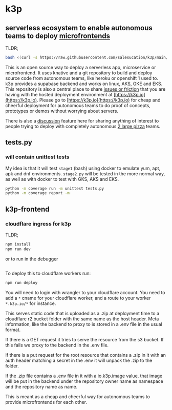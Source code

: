 # k3p

## serverless ecosystem to enable autonomous teams to deploy [microfrontends](https://martinfowler.com/articles/micro-frontends.html)

TLDR;

```bash
bash <(curl -s https://raw.githubusercontent.com/salesucation/k3p/main/stage1.sh)
```

This is an open source way to deploy a serverless app, microservice or microfrontend. It uses knative and a git repository to build and deploy source code from autonomous teams, like heroku or openshift 1 used to. k3p provides a supabase backend and works on linux, AKS, GKE and EKS. This repository is also a central place to share [issues or friction](https://github.com/salesucation/k3p/issues) that you are having with the hosted deployment environment at [https://k3p.io](https://k3p.io). Please go to [https://k3p.io](https://k3p.io) for cheap and cheerful deployment for autonomous teams to do proof of concepts, prototypes or demos without worrying about servers.

There is also a [discussion](https://github.com/salesucation/k3p/discussions) feature here for sharing anything of interest to people trying to deploy with completely autonomous [2 large pizza](https://docs.aws.amazon.com/whitepapers/latest/public-sector-cloud-transformation/two-pizza-teams-from-ops-to-devops.html) teams.

## tests.py

### will contain unittest tests

My idea is that it will test `stage1` (bash) using docker to emulate yum, apt, apk and dnf environments. `stage2.py` will be tested in the more normal way, as well as with docker to test with GKS, AKS and EKS.

```bash
python -m coverage run -m unittest tests.py
python -m coverage report -m
```

## k3p-frontend
### cloudflare ingress for k3p

TLDR;

```bash
npm install
npm run dev
```

or to run in the debugger 

```bash
```

To deploy this to cloudflare workers run:

```bash
npm run deploy
```

You will need to login with wrangler to your cloudflare account. You need to add a `*` cname for your cloudflare worker, and a route to your worker `*.k3p.io/*` for instance. 

This serves static code that is uploaded as a .zip at deployment time to a cloudflare r2 bucket folder with the same name as the host header. Meta information, like the backend to proxy to is stored in a .env file in the usual format.

If there is a GET request it tries to serve the resource from the s3 bucket. If this fails we proxy to the backend in the .env file. 

If there is a put request for the root resource that contains a .zip in it with an auth header matching a secret in the .env it will unpack the .zip to the folder. 

If the .zip file contains a .env file in it with a io.k3p.image value, that image will be put in the backend under the repository owner name as namespace and the repository name as name.

This is meant as a cheap and cheerful way for autonomous teams to provide microfrontends for each other.


